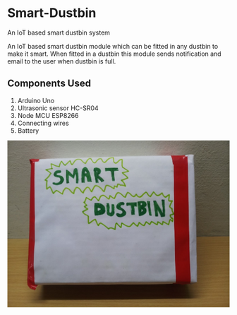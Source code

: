 # Smart-Dustbin
An IoT based smart dustbin system

An IoT based smart dustbin module which can be fitted in any dustbin to make it smart. When fitted in a dustbin this module sends notification and email to the user when dustbin is full.

## Components Used
1. Arduino Uno
2. Ultrasonic sensor HC-SR04
3. Node MCU ESP8266             
4.	Connecting wires
5.	Battery

![4](./images/4.jpg)
